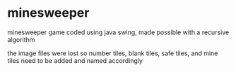 # minesweeper
minesweeper game coded using java swing, made possible with a recursive algorithm

the image files were lost so number tiles, blank tiles, safe tiles, and mine tiles need to be added and named accordingly
